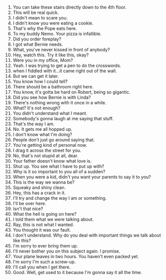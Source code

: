 1. You can take these stairs directly down to the 4th floor.
2. This will be real quick.
3. I didn't mean to scare you.
4. I didn't know you were eating a cookie.
5. That's why the Pope eats here.
6. To my buddy Nemo. Your pizza is infallible.
7. Did you order foreplay?
8. I got what Bernie needs.
10. What, you've never kissed in front of anybody?
11. Hey, watch this. Try it like this, okay?
12. Were you in my office, Mom?
13. Yeah. I was trying to get a pen to do the crosswords.
14. when I fiddled with it...it came right out of the wall.
15. But we can get it later.
16. You know how I could tell?
17. There should be a bathroom right here.
18. You know, it's gotta be hard on Robert, being so gigantic.
19. Did you see how Bernie is with Linda?
20. There's nothing wrong with it once in a while.
21. What? It's not enough?
22. You didn't understand what I meant.
23. Somebody's gonna laugh at me saying that stuff.
24. That's the way I am.
25. No. It gets me all hopped up.
26. I don't know what I'm doing?
27. People don't just go around saying that.
28. You're getting kind of personal now.
29. I drag it across the street for you.
30. No, that's not stupid at all, dear.
31. Your father doesn't know what love is.
32. Shut up. You see what I have to put up with?
33. Why is it so important to you all of a sudden?
34. When you were a kid, didn't you want your parents to say it to you?
35. This is the way we wanna be?
36. Squeaky and shiny clean.
37. Hey, this has a crack in it.
38. I'll try and change the way I am or something.
39. I'll be over here.
40. Isn't that nice?
41. What the hell is going on here?
42. I told them what we were talking about.
43. Ray, this is not what I wanted.
44. You thought it was our fault.
45. I don't understand. Why do you deal with important things we talk about like this?
46. I'm sorry to ever bring them up.
47. I'll never bother you on this subject again. I promise.
48. Your plane leaves in two hours. You haven't even packed yet.
49. I'm sorry I'm such a screw-up.
50. I'll call you when I get there.
51. Good. Well, get used to it because I'm gonna say it all the time.
